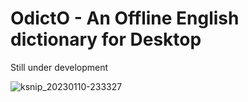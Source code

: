 # OdictO - An Offline English dictionary for Desktop

Still under development

![ksnip_20230110-233327](https://user-images.githubusercontent.com/66430340/211622093-3bb336b9-96a5-4d43-beea-fbd9495fd774.jpg)
